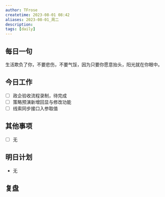 ```yaml
---
author: TFrose
createtime: 2023-08-01 08:42
aliases: 2023-08-01_周二
description:
tags: [daily]
---
```


## 每日一句
生活欺负了你，不要悲伤，不要气馁，因为只要你愿意抬头，阳光就在你眼中。

## 今日工作
- [ ] 政企验收流程录制，待完成
- [ ] 策略预演新增回显与修改功能
- [ ] 线索同步接口入参取值

## 其他事项
- [ ] 无

## 明日计划
- 无

## 复盘

